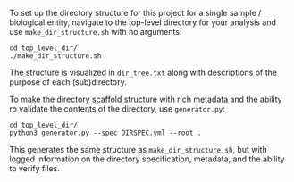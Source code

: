 To set up the directory structure for this project for a single sample / biological entity, navigate to the top-level directory for your analysis and use `make_dir_structure.sh` with no arguments:
```
cd top_level_dir/
./make_dir_structure.sh
```
The structure is visualized in `dir_tree.txt` along with descriptions of the purpose of each (sub)directory.

To make the directory scaffold structure with rich metadata and the ability ro validate the contents of the directory, use `generator.py`:
```
cd top_level_dir/
python3 generator.py --spec DIRSPEC.yml --root .
```
This generates the same structure as `make_dir_structure.sh`, but with logged information on the directory specification, metadata, and the ability to verify files.
